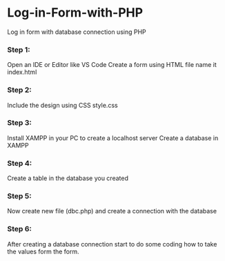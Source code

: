 # Log-in-Form-with-PHP
Log in form with database connection using PHP

### Step 1:
Open an IDE or Editor like VS Code
Create a form using HTML file name it index.html

### Step 2:
Include the design using CSS style.css

### Step 3:
Install XAMPP in your PC to create a localhost server
Create a database in XAMPP

### Step 4:
Create a table in the database you created

### Step 5:
Now create new file (dbc.php) and create a connection with the database

### Step 6:
After creating a database connection start to do some coding how to take the values form the form.


